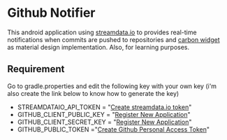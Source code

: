 # Github Notifier
This android application using [streamdata.io](http://streamdata.io) to provides real-time notifications when commits are pushed to repositories and [carbon widget](https://github.com/ZieIony/Carbon) as material design implementation. Also, for learning purposes.

## Requirement
Go to gradle.properties and edit the following key with your own key (i'm also create the link below to know how to generate the key)
- STREAMDATAIO_API_TOKEN = "[Create streamdata.io token](http://bit.ly/get-streamdata-io-token)"
- GITHUB_CLIENT_PUBLIC_KEY = "[Register New Application](https://github.com/settings/applications/new)"
- GITHUB_CLIENT_SECRET_KEY = "[Register New Application](https://github.com/settings/applications/new)"
- GITHUB_PUBLIC_TOKEN ="[Create Github Personal Access Token](bit.ly/create-personal-token)"
